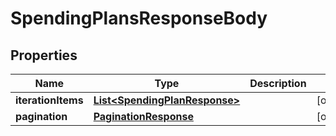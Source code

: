

# SpendingPlansResponseBody


## Properties

Name | Type | Description | Notes
------------ | ------------- | ------------- | -------------
**iterationItems** | [**List&lt;SpendingPlanResponse&gt;**](SpendingPlanResponse.md) |  |  [optional]
**pagination** | [**PaginationResponse**](PaginationResponse.md) |  |  [optional]



